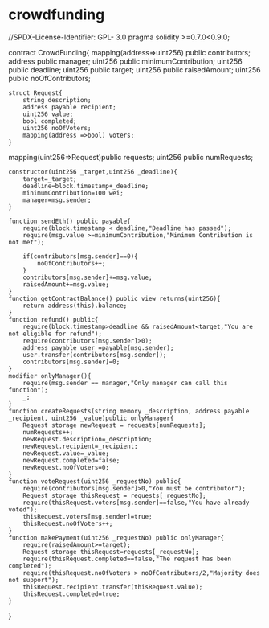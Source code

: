 # crowdfunding
//SPDX-License-Identifier: GPL- 3.0
pragma solidity >=0.7.0<0.9.0;

contract CrowdFunding{
    mapping(address=>uint256) public contributors;
    address public manager;
    uint256 public minimumContribution;
    uint256 public deadline;
    uint256 public target;
    uint256 public raisedAmount;
    uint256 public noOfContributors;


    struct Request{
        string description;
        address payable recipient;
        uint256 value;
        bool completed;
        uint256 noOfVoters;
        mapping(address =>bool) voters;
    }
mapping(uint256=>Request)public requests;
uint256 public numRequests;

    constructor(uint256 _target,uint256 _deadline){
        target=_target;
        deadline=block.timestamp+_deadline;
        minimumContribution=100 wei;
        manager=msg.sender;
    }

    function sendEth() public payable{
        require(block.timestamp < deadline,"Deadline has passed");
        require(msg.value >=minimumContribution,"Minimum Contribution is not met");

        if(contributors[msg.sender]==0){
            noOfContributors++;
        }
        contributors[msg.sender]+=msg.value;
        raisedAmount+=msg.value;
    }
    function getContractBalance() public view returns(uint256){
        return address(this).balance;
    }
    function refund() public{
        require(block.timestamp>deadline && raisedAmount<target,"You are not eligible for refund");
        require(contributors[msg.sender]>0); 
        address payable user =payable(msg.sender);
        user.transfer(contributors[msg.sender]);
        contributors[msg.sender]=0;
    }
    modifier onlyManager(){
        require(msg.sender == manager,"Only manager can call this function");
        _;
    }
    function createRequests(string memory _description, address payable _recipient, uint256 _value)public onlyManager{
        Request storage newRequest = requests[numRequests];
        numRequests++;
        newRequest.description=_description;
        newRequest.recipient=_recipient;
        newRequest.value=_value;
        newRequest.completed=false;
        newRequest.noOfVoters=0;
    }
    function voteRequest(uint256 _requestNo) public{
        require(contributors[msg.sender]>0,"You must be contributor");
        Request storage thisRequest = requests[_requestNo];
        require(thisRequest.voters[msg.sender]==false,"You have already voted");
        thisRequest.voters[msg.sender]=true;
        thisRequest.noOfVoters++;
    }
    function makePayment(uint256 _requestNo) public onlyManager{
        require(raisedAmount>=target);
        Request storage thisRequest=requests[_requestNo];
        require(thisRequest.completed==false,"The request has been completed");
        require(thisRequest.noOfVoters > noOfContributors/2,"Majority does not support");
        thisRequest.recipient.transfer(thisRequest.value);
        thisRequest.completed=true;
    }
}
